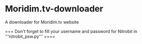 # Moridim.tv-downloader
A downloader for Moridim.tv website

=== Don't forget to fill your username and password for Nitrobit in '''nitrobit_psw.py''' ====
